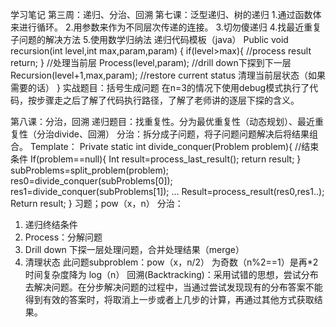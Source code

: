 学习笔记
第三周：递归、分治、回溯
第七课：泛型递归、树的递归
1.通过函数体来进行循环。
2.用参数来作为不同层次传递的连接。
3.切勿傻递归
4.找最近重复子问题的解决方法
5.使用数学归纳法
递归代码模板（java）
Public void recursion(int level,int max,param,param)
{
	if(level>max){
		//process result
		return;
}
//处理当前层
Process(level,param);
//drill down下探到下一层
Recursion(level+1,max,param);
//restore current status 清理当前层状态（如果需要的话）
}
实战题目：括号生成问题
在n=3的情况下使用debug模式执行了代码，按步骤走之后了解了代码执行路径，了解了老师讲的逐层下探的含义。


第八课：分治，回溯
递归题目：找重复性。分为最优重复性（动态规划）、最近重复性（分治divide、回溯）
分治：拆分成子问题，将子问题问题解决后将结果组合。
Template：
Private static int divide_conquer(Problem problem){
//结束条件
	If(problem==null){
	Int result=process_last_result();
	return result;
}
subProblems=split_problem(problem);
res0=divide_conquer(subProblems[0]);
res1=divide_conquer(subProblems[1]);
…
Result=process_result(res0,res1..);
Return result;
}
习题；pow（x，n）
分治：
1.	递归终结条件
2.	Process：分解问题
3.	Drill down 下探一层处理问题，合并处理结果（merge）
4.	清理状态
此问题subproblem：pow（x，n/2） 为奇数（n%2==1）是再*2 时间复杂度降为 log（n）
回溯(Backtracking)：采用试错的思想，尝试分布去解决问题。在分步解决问题的过程中，当通过尝试发现现有的分布答案不能得到有效的答案时，将取消上一步或者上几步的计算，再通过其他方式获取结果。


